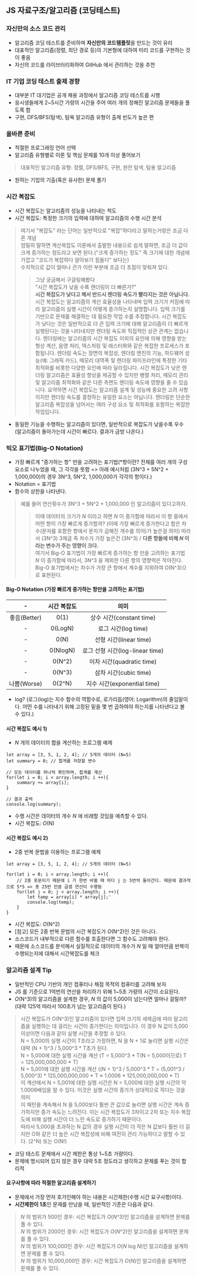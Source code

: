 ## JS 자료구조/알고리즘 (코딩테스트)

### 자신만의 소스 코드 관리
- 알고리즘 코딩 테스트를 준비하며 **자신만의 코드템플릿**을 만드는 것이 유리
- 대표적인 알고리즘(정렬, 최단 경로 등)의 기본형에 대하여 미리 코드를 구현하는 것이 좋음
- 자신의 코드를 라이브러리화하여 GitHub 에서 관리하는 것을 추천

### IT 기업 코딩 테스트 출제 경향
- 대부분 IT 대기업은 공개 채용 과정에서 알고리즘 코딩 테스트를 시행
- 응시생들에게 2~5시간 가량의 시간을 주어 여러 개의 정해진 알고리즘 문제들을 풀도록 함
- 구현, DFS/BFS(탐색), 탐욕 알고리즘 유형이 출제 빈도가 높은 편

### 올바른 준비
- 적절한 프로그래밍 언어 선택
- 알고리즘 유형별로 이론 및 핵심 문제를 10개 이상 풀어보기
> 대표적인 알고리즘 유형: 정렬, DFS/BFS, 구현, 완전 탐색, 탐용 알고리즘  
- 원하는 기업의 기출(혹은 유사한) 문제 풀기

### 시간 복잡도
- 시간 복잡도는 알고리즘의 성능을 나타내는 척도
- 시간 복잡도: 특정한 크기의 입력에 대하여 알고리즘의 수행 시간 분석
> 여기서 "복잡도" 라는 단어는 일반적으로 "복잡"하다라고 말하는거랑은 조금 다른 개념  
> 엄밀히 말하면 계산복잡도 이론에서 출발한 내용으로 쉽게 말하면, 조금 더 값이 크게 증가하는 정도라고 보면 된다.("크게 증가하는 정도" 즉 크기에 대한 개념에 가깝고 "코드가 복잡하다 알아보기 힘들다" 보다는)  
> 수치적으로 값이 얼마나 큰가 이런 부분에 조금 더 초점이 맞춰져 있다.   
>> 그냥 궁금해서 구글링해봤다  
>> "시간 복잡도가 낮을 수록 렌더링이 더 빠른가?"  
>> **시간 복잡도가 낮다고 해서 반드시 렌더링 속도가 빨라지는 것은 아닙니다.** 시간 복잡도는 알고리즘의 계산 효율성을 나타내며 입력 크기가 커짐에 따라 알고리즘의 실행 시간이 어떻게 증가하는지 설명합니다. 입력 크기를 기반으로 문제를 해결하는 데 필요한 작업 수를 추정합니다. 시간 복잡도가 낮다는 것은 일반적으로 더 큰 입력 크기에 대해 알고리즘이 더 빠르게 실행된다는 것을 나타내지만 렌더링 속도와 직접적인 상관 관계는 없습니다. 렌더링에는 알고리즘의 시간 복잡도 이외의 요인에 의해 영향을 받는 형상 계산, 음영 처리, 텍스처링 및 래스터화와 같은 복잡한 프로세스가 포함됩니다. 렌더링 속도는 장면의 복잡성, 렌더링 엔진의 기능, 하드웨어 성능(예: 그래픽 카드), 메모리 대역폭 및 렌더링 파이프라인에 특정한 기타 최적화를 비롯한 다양한 요인에 따라 달라집니다. 시간 복잡도가 낮은 렌더링 알고리즘은 효율성 향상을 제공할 수 있지만 병렬 처리, 메모리 관리 및 알고리즘 최적화와 같은 다른 측면도 렌더링 속도에 영향을 줄 수 있습니다. 요약하면 시간 복잡도는 알고리즘 설계 및 성능에 중요한 고려 사항이지만 렌더링 속도를 결정하는 유일한 요소는 아닙니다. 렌더링은 단순한 알고리즘 복잡성을 넘어서는 여러 구성 요소 및 최적화를 포함하는 복잡한 작업입니다.

- 동일한 기능을 수행하는 알고리즘이 있다면, 일반적으로 복잡도가 낮을수록 우수 (알고리즘이 돌아가는데 시간이 빠르다. 결과가 금방 나온다.)
 
### 빅오 표기법(Big-O Notation)
- 가장 빠르게 "증가하는 항" 만을 고려하는 표기법(*항이란? 전체를 여러 개의 구성 요소로 나누었을 때, 그 각각을 뜻함 => 아래 예시처럼 (3N^3 + 5N^2 + 1,000,000)의 경우 3N^3, 5N^2, 1,000,000가 각각의 항이다.)
- Notation = 표기법
- 함수의 상한을 나타낸다. 
> 예를 들어 연산횟수가 3N^3 + 5N^2 + 1,000,000 인 알고리즘이 있다고하자.  
>> 이때 데이터의 크기가 _N_ 이라고 하면 _N_ 이 증가함에 따라서 이 항 중에서 어떤 항이 가장 빠르게 증가할까? (이때 가장 빠르게 증가한다고 함은 차수(문자를 포함한 항에서 문자가 곱해진 개수를 의미)가 높은걸 의미) 따라서 (3N^3) 3제곱 즉 차수가 가장 높은건 (3N^3) / **다른 항들에 비해 _N_ 이라는 변수가 주는 영향이 크다.**  
>> 여기서 Big-O 표기법이 가장 빠르게 증가하는 항 만을 고려하는 표기법  
> _N_ 이 증가함에 따라서, 3N^3 을 제외한 다른 항의 영향력은 작아진다.  
> Big-O 표기법에서는 차수가 가장 큰 항에서 계수를 지외하여 O(N^3)으로 표현된다.  

#### Big-O Notation (**가장 빠르게 증가하는 항**만을 고려하는 표기법)
|-|시간 복잡도|의미|
|:---:|:---:|:---:|
|좋음(Better)|0(1)|상수 시간(constant time)|
|-|0(LogN)|로그 시간(log time)|
|-|0(N)|선형 시간(linear time)|
|-|0(NlogN)|로그 선형 시간(log-linear time)|
|-|0(N^2)|이차 시간(quadratic time)|
|-|0(N^3)|삼차 시간(cubic time)|
|나쁨(Worse)|0(2^N)|지수 시간(exponential time)|

* log? (로그(log)는 지수 함수의 역함수로, 로가리듬(영어: Logarithm)의 줄임말이다. 어떤 수를 나타내기 위해 고정된 밑을 몇 번 곱하여야 하는지를 나타낸다고 볼 수 있다.)

#### 시간 복잡도 예시 1)
- _N_ 개의 데이터의 합을 계산하는 프로그램 예제
```
let array = [3, 5, 1, 2, 4]; // 5개의 데이터 (N=5)
let summary = 0; // 합게를 저장할 변수

// 모든 데이터를 하나씩 확인하며, 합계를 계산
for(let i = 0; i < array.length; i ++){
    summary += array[i];
}

// 결과 출력
console.log(summary);
```
- 수행 시간은 데이터의 개수 _N_ 에 비래할 것임을 예측할 수 있다.
- 시간 복잡도: _O_(N)

#### 시간 복잡도 예시 2)
- 2중 반복 문법을 이용하는 프로그램 예제
```
let array = [3, 5, 1, 2, 4]; // 5개의 데이터 (N=5)

for(let i = 0; i < array.length; i ++){
    // 2중 포문이기 때문에 i 가 한번 바뀔 때 마다 j 는 5번씩 돌아간다. 때문에 결과적으로 5*5 => 총 25번 만큼 곱셈 연산이 수행됨
    for(let j = 0; j < array.length; i ++){
        let tamp = array[i] * array[j];'
        console.log(temp);
    }
}
```
- 시간 복잡도: _O_(N^2)
- [참고] 모든 2중 반복 문법의 시간 복잡도가 _O_(N^2)인 것은 아니다.
- 소스코드가 내부적으로 다른 함수를 호출한다면 그 함수도 고려해야 한다.
- 때문에 소스코드를 분석해서 실질적으로 데이터의 개수가 _N_ 일 때 얼마만큼 반복이 수행되는지에 대해서 시간복잡도를 체크

### 알고리즘 설계 Tip
- 일반적인 CPU 기반의 개인 컴퓨터나 채점 목적의 컴퓨터를 고려해 보자
- JS 를 기준으로 1억번의 연산을 처리하기 위해 1~5초 가량의 시간이 소요된다.
- _O_(N^3)의 알고리즘을 설계한 경우, _N_ 의 값이 5,000이 넘는다면 얼마나 걸릴까?(대략 125억 따라서 100초가 넘는 알고리즘이 된다.)
> 시간 복잡도가 O(N^3)인 알고리즘이 있다면 입력 크기의 세제곱에 따라 알고리즘을 실행하는 데 걸리는 시간이 증가한다는 의미입니다. 이 경우 N 값이 5,000 이상이면 다음과 같이 실행 시간을 추정할 수 있다.  
> N = 5,000의 실행 시간이 T초라고 가정하면, N 을 N + 1로 늘리면 실행 시간은 대략 (N + 1)^3 / 5,000^3 * T초가 된다.  
> N = 5,000에 대한 실행 시간을 계산 (T = 5,000^3 * T(N = 5,000이므로) T = 125,000,000,000 * T)  
> N = 5,001에 대한 실행 시간을 계산 ((N + 1)^3 / 5,000^3 * T = (5,001^3 / 5,000^3) * 125,000,000,000 * T ≈ 1.0006 * 125,000,000,000 * T)  
> 이 계산에서 N = 5,001에 대한 실행 시간은 N = 5,000에 대한 실행 시간의 약 1.0006배임을 알 수 있다. 이것은 실행 시간의 증가가 상대적으로 작다는 것을 의미  
> 이 패턴을 계속해서 N 을 5,000보다 훨씬 큰 값으로 늘리면 실행 시간은 계속 증가하지만 증가 속도는 느려진다. 이는 시간 복잡도가 3차이고 2차 또는 지수 복잡도에 비해 실행 시간이 더 느린 속도로 증가하기 때문이다.  
> 따라서 5,000을 초과하는 N 값의 경우 실행 시간이 더 작은 N 값보다 훨씬 더 길지만 O와 같은 더 높은 시간 복잡성에 비해 여전히 관리 가능하다고 말할 수 있다. (2^N) 또는 O(N!)  
- 코딩 테스트 문제에서 시간 제한은 통상 1~5초 가량이다.
- 문제에 명시되어 있지 않은 경우 대략 5초 정도라고 생각하고 문제를 푸는 것이 합리적
#### 요구사항에 따라 적절한 알고리즘 설계하기
- 문제에서 가장 먼저 호가인해야 하는 내용은 시간제한(수행 시간 요구사항)이다.
- **시간제한이 1초**인 문제를 만났을 때, 일반적인 기준은 다음과 같다.
> _N_ 의 범위가 500인 경우: 시간 복잡도가 _O_(_N_^3)인 알고리즘을 설계하면 문제를 풀 수 있다.  
> _N_ 의 범위가 2000인 경우: 시간 복잡도가 _O_(_N_^2)인 알고리즘을 설계하면 문제를 풀 수 있다.  
> _N_ 의 범위가 100,000인 경우: 시간 복잡도가 _O_(_N_ log _N_)인 알고리즘을 설계하면 문제를 풀 수 있다.  
> _N_ 의 범위가 10,000,000인 경우: 시간 복잡도가 _O_(_N_)인 알고리즘을 설계하면 문제를 풀 수 있다.  
